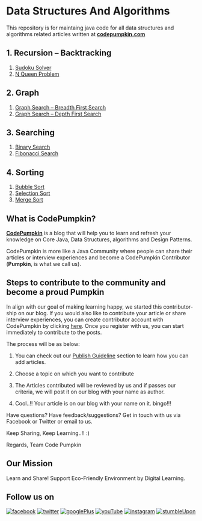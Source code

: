 # Data Structures And Algorithms

This repository is for maintaing java code for all data structures and algorithms related articles written at **[codepumpkin.com](http://codepumpkin.com)**

## 1. Recursion – Backtracking  

  1. [Sudoku Solver](http://codepumpkin.com/sudoku-solver-using-backtracking/)
  1. [N Queen Problem](http://codepumpkin.com/n-queen-problem/)

## 2. Graph 

  1. [Graph Search – Breadth First Search](http://codepumpkin.com/graph-bfs/)
  1. [Graph Search – Depth First Search](http://codepumpkin.com/graph-search-depth-first-search/)
  
## 3. Searching 

  1. [Binary Search](http://codepumpkin.com/binary-search/)
  1. [Fibonacci Search](http://codepumpkin.com/fibonacci-search/)

## 4. Sorting 

  1. [Bubble Sort](http://codepumpkin.com/bubble-sort/)
  1. [Selection Sort](http://codepumpkin.com/selection-sort-algorithms/)
  1. [Merge Sort](http://codepumpkin.com/merge-sort-sorting-algorithm/)


## What is CodePumpkin?

**[CodePumpkin](http://codepumpkin.com)** is a blog that will help you to learn and refresh your knowledge on Core Java, Data Structures, algorithms and Design Patterns. 

CodePumpkin is more like a Java Community where people can share their articles or interview experiences and become a CodePumpkin Contributor (**Pumpkin**, is what we call us). 



## Steps to contribute to the community and become a proud Pumpkin

In align with our goal of making learning happy, we started this contributor-ship on our blog. If you would also like to contribute your article or share interview experiences, you can create contributor account with CodePumpkin by clicking [here](http://codepumpkin.com/wp-login.php?action=register). Once you register with us, you can start immediately to contribute to the posts.

The process will be as below:

1.  You can check out our [Publish Guideline](http://codepumpkin.com/wp-admin/admin.php?page=wp-help-documents) section to learn how you can add articles.

1.  Choose a topic on which you want to contribute

1.  The Articles contributed will be reviewed by us and if passes our criteria, we will post it on our blog with your name as author.

1.  Cool..!! Your article is on our blog with your name on it. bingo!!! 

Have questions? Have feedback/suggestions? Get in touch with us via Facebook or Twitter or email to us. 

Keep Sharing, Keep Learning..!! :) 

Regards,
Team Code Pumpkin


## Our Mission

Learn and Share! 
Support Eco-Friendly Environment by Digital Learning.


## Follow us on 

[![facebook](http://codepumpkin.com/wp-content/uploads/2018/01/facebook.png)](https://www.facebook.com/codepumpkin "facebook") [![twitter](http://codepumpkin.com/wp-content/uploads/2018/01/twitter.png)](https://twitter.com/codepumpkins) [![googlePlus](http://codepumpkin.com/wp-content/uploads/2018/01/googlePlus.png)](https://plus.google.com/u/2/+CodePumpkin) [![youTube](http://codepumpkin.com/wp-content/uploads/2018/01/if_youtube_313083.png)](https://www.youtube.com/channel/UCThoaEDuMskM7wX3xTXfD-Q) [![instagram](http://codepumpkin.com/wp-content/uploads/2018/01/instagram-1.png)](https://www.instagram.com/codepumpkin/) [![stumbleUpon](http://codepumpkin.com/wp-content/uploads/2018/01/stumbleUpon.png)](https://www.stumbleupon.com/stumbler/codepumpkin)
